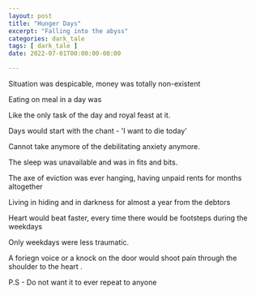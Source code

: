 ```yaml
---
layout: post
title: "Hunger Days"
excerpt: "Falling into the abyss"
categories: dark_tale
tags: [ dark_tale ]
date: 2022-07-01T00:00:00-00:00

---
```



Situation was despicable, money was totally non-existent

Eating on meal in a day was

Like the only task of the day and royal feast at it.

Days would start with the chant - 'I want to die today'

Cannot take anymore of the debilitating anxiety anymore.

The sleep was unavailable and was in fits and bits.

The axe of eviction was ever hanging, having unpaid rents for months altogether

Living in hiding and in darkness for almost a year from the debtors

Heart would beat faster, every time there would be footsteps during the weekdays

Only weekdays were less traumatic.

A foriegn voice or a knock on the door would shoot pain  through the shoulder to the heart .

P.S - Do not want it to ever repeat to anyone